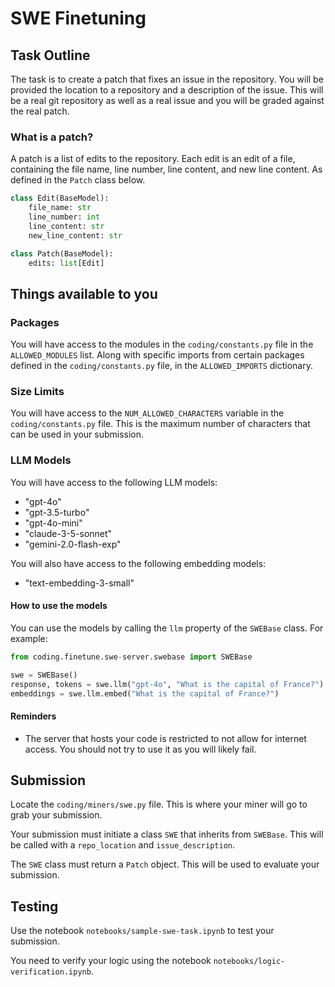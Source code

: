 # SWE Finetuning

## Task Outline

The task is to create a patch that fixes an issue in the repository. You will be provided the location to a repository and a description of the issue. This will be a real git repository as well as a real issue and you will be graded against the real patch. 

### What is a patch?

A patch is a list of edits to the repository. Each edit is an edit of a file, containing the file name, line number, line content, and new line content. As defined in the `Patch` class below.

```python
class Edit(BaseModel):
    file_name: str
    line_number: int
    line_content: str
    new_line_content: str

class Patch(BaseModel):
    edits: list[Edit]
```

## Things available to you

### Packages

You will have access to the modules in the `coding/constants.py` file in the `ALLOWED_MODULES` list. Along with specific imports from certain packages defined in the `coding/constants.py` file, in the `ALLOWED_IMPORTS` dictionary.

### Size Limits

You will have access to the `NUM_ALLOWED_CHARACTERS` variable in the `coding/constants.py` file. This is the maximum number of characters that can be used in your submission.

### LLM Models

You will have access to the following LLM models:

- "gpt-4o"
- "gpt-3.5-turbo"
- "gpt-4o-mini"
- "claude-3-5-sonnet"
- "gemini-2.0-flash-exp"

You will also have access to the following embedding models:

- "text-embedding-3-small"

#### How to use the models

You can use the models by calling the `llm` property of the `SWEBase` class. For example:

```python
from coding.finetune.swe-server.swebase import SWEBase

swe = SWEBase()
response, tokens = swe.llm("gpt-4o", "What is the capital of France?")
embeddings = swe.llm.embed("What is the capital of France?")
```

#### Reminders

- The server that hosts your code is restricted to not allow for internet access. You should not try to use it as you will likely fail.

## Submission

Locate the `coding/miners/swe.py` file. This is where your miner will go to grab your submission.

Your submission must initiate a class `SWE` that inherits from `SWEBase`. This will be called with a `repo_location` and `issue_description`. 

The `SWE` class must return a `Patch` object. This will be used to evaluate your submission.

## Testing

Use the notebook `notebooks/sample-swe-task.ipynb` to test your submission.

You need to verify your logic using the notebook `notebooks/logic-verification.ipynb`. 
